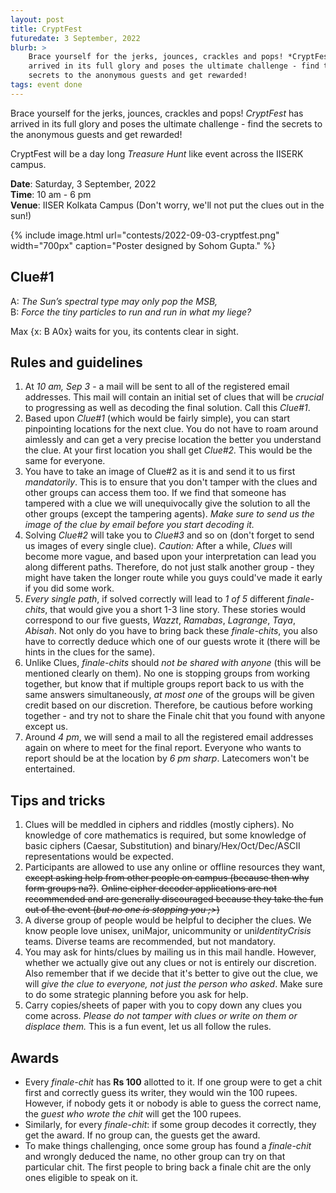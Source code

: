 ```yaml
---
layout: post
title: CryptFest
futuredate: 3 September, 2022
blurb: >
    Brace yourself for the jerks, jounces, crackles and pops! *CryptFest* has
    arrived in its full glory and poses the ultimate challenge - find the
    secrets to the anonymous guests and get rewarded!
tags: event done
---
```



Brace yourself for the jerks, jounces, crackles and pops! *CryptFest* has
arrived in its full glory and poses the ultimate challenge - find the
secrets to the anonymous guests and get rewarded!

CryptFest will be a day long *Treasure Hunt* like event across the IISERK
campus.

**Date**: Saturday, 3 September, 2022<br>
**Time**: 10 am - 6 pm<br>
**Venue**: IISER Kolkata Campus (Don't worry, we'll not put the clues out in
the sun!)


{% include image.html
    url="contests/2022-09-03-cryptfest.png"
    width="700px"
    caption="Poster designed by Sohom Gupta."
%}


## Clue#1

A: _The Sun’s spectral type may only pop the MSB,_<br>
B: _Force the tiny particles to run and run in what my liege?_

Max {x: B A0x} waits for you, its contents clear in sight.



## Rules and guidelines

1. At *10 am, Sep 3* - a mail will be sent to all of the registered email
   addresses. This mail will contain an initial set of clues that will be
   *crucial* to progressing as well as decoding the final solution. Call this
   *Clue#1*.
2. Based upon *Clue#1* (which would be fairly simple), you can start
   pinpointing locations for the next clue. You do not have to roam around
   aimlessly and can get a very precise location the better you understand the
   clue. At your first location you shall get *Clue#2.* This would be the same
   for everyone.
3. You have to take an image of Clue#2 as it is and send it to us first
   *mandatorily*. This is to ensure that you don't tamper with the clues and
   other groups can access them too. If we find that someone has tampered with
   a clue we will unequivocally give the solution to all the other groups
   (except the tampering agents). _Make sure to send us the image of the clue
   by email before you start decoding it._
4. Solving *Clue#2* will take you to *Clue#3* and so on (don't forget to send
   us images of every single clue). *Caution:* After a while, *Clues* will
   become more vague, and based upon your interpretation can lead you along
   different paths. Therefore, do not just stalk another group - they might
   have taken the longer route while you guys could've made it early if you did
   some work.
5. _Every single path_, if solved correctly will lead to _1 of 5_ different
   *finale-chits*, that would give you a short 1-3 line story. These stories
   would correspond to our five guests, *Wazzt*, *Ramabas*, *Lagrange*, *Taya*,
   *Abisah*. Not only do you have to bring back these *finale-chits*, you also
   have to correctly deduce which one of our guests wrote it (there will be
   hints in the clues for the same).
6. Unlike Clues, *finale-chits* should *not be shared with anyone* (this will
   be mentioned clearly on them). No one is stopping groups from working
   together, but know that if multiple groups report back to us with the same
   answers simultaneously, *at most one* of the groups will be given credit
   based on our discretion. Therefore, be cautious before working together -
   and try not to share the Finale chit that you found with anyone except us.
7. Around *4 pm*, we will send a mail to all the registered email addresses
   again on where to meet for the final report. Everyone who wants to report
   should be at the location by *6 pm sharp*. Latecomers won't be entertained.


## Tips and tricks

1. Clues will be meddled in ciphers and riddles (mostly ciphers). No knowledge
   of core mathematics is required, but some knowledge of basic ciphers
   (Caesar, Substitution) and binary/Hex/Oct/Dec/ASCII representations would be
   expected.
2. Participants are allowed to use any online or offline resources they want,
   ~~except asking help from other people on campus (because then why form
   groups na?)~~. ~~Online cipher decoder applications are not recommended and
   are generally discouraged because they take the fun out of the event (*but
   no one is stopping you ;>*)~~
3. A diverse group of people would be helpful to decipher the clues. We know
   people love unisex, uniMajor, unicommunity or uni*IdentityCrisis* teams.
   Diverse teams are recommended, but not mandatory.
4. You may ask for hints/clues by mailing us in this mail handle.  However,
   whether we actually give out any clues or not is entirely our discretion.
   Also remember that if we decide that it's better to give out the clue, we
   will *give the clue to everyone, not just the person who asked*. Make sure
   to do some strategic planning before you ask for help.
5. Carry copies/sheets of paper with you to copy down any clues you come
   across. *Please do not tamper with clues or write on them or displace them.*
   This is a fun event, let us all follow the rules.


## Awards

- Every *finale-chit* has **Rs 100** allotted to it. If one group were to get a
  chit first and correctly guess its writer, they would win the 100 rupees.
  However, if nobody gets it or nobody is able to guess the correct name, the
  *guest who wrote the chit* will get the 100 rupees.
- Similarly, for every *finale-chit*: if some group decodes it correctly, they
  get the award. If no group can, the guests get the award.
- To make things challenging, once some group has found a *finale-chit* and
  wrongly deduced the name, no other group can try on that particular chit. The
  first people to bring back a finale chit are the only ones eligible to speak
  on it.



